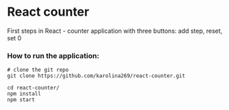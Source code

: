 # React counter

First steps in React - counter application with three buttons: add step, reset, set 0

### How to run the application:

```shell
# clone the git repo
git clone https://github.com/karolina269/react-counter.git

cd react-counter/
npm install
npm start

```
